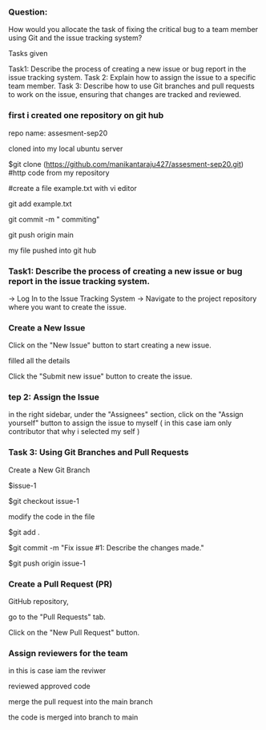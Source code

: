 ### Question:

How would you allocate the task of fixing the critical bug to a team member using Git and the issue tracking system?

Tasks given

Task1: Describe the process of creating a new issue or bug report in the issue tracking system.
Task 2: Explain how to assign the issue to a specific team member.
Task 3: Describe how to use Git branches and pull requests to work on the issue, ensuring that changes are tracked and reviewed.
###


### first i created one repository on git hub  ###

repo name: assesment-sep20

cloned into my local ubuntu server 

$git clone (https://github.com/manikantaraju427/assesment-sep20.git) #http code from my repository

#create a file example.txt    with vi editor  

git add example.txt

git commit -m " commiting"

git push origin main

my file pushed into git hub 

### Task1: Describe the process of creating a new issue or bug report in the issue tracking system. ###

-> Log In to the Issue Tracking System
-> Navigate to the project repository where you want to create the issue.

###  Create a New Issue ###

 Click on the "New Issue" button to start creating a new issue.

filled all the details

Click the "Submit new issue" button to create the issue.

### tep 2: Assign the Issue ###

in the right sidebar, under the "Assignees" section, click on the "Assign yourself" button to assign the issue to myself ( in this case iam only contributor that why i selected my self )

### Task 3: Using Git Branches and Pull Requests ###

Create a New Git Branch

$issue-1 

$git checkout issue-1

modify the code in the file

$git add .

$git commit -m "Fix issue #1: Describe the changes made."

$git push origin issue-1

### Create a Pull Request (PR) ###

GitHub repository,

go to the "Pull Requests" tab.

Click on the "New Pull Request" button.

### Assign reviewers for the team ###

in this is case iam the reviwer 

reviewed 
approved code

merge the pull request into the main branch

the code is merged into branch to main 




